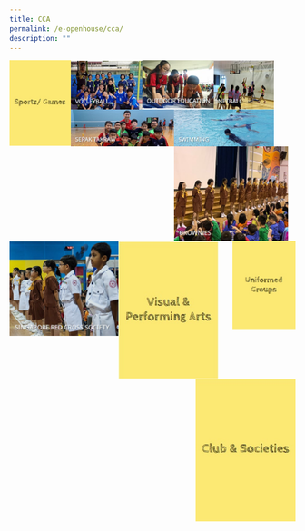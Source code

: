 ```yaml
---
title: CCA
permalink: /e-openhouse/cca/
description: ""
---
```

<img src="/images/sports%20and%20games.jpg" style="width:21.5%" align=left>
<p><a href="https://staging.d2fm9eecd3ej28.amplifyapp.com/volleyball/">
<img style="width:25%" src="/images/sng1.jpg" align=left>
</a></p>

<p><a href="https://staging.d2fm9eecd3ej28.amplifyapp.com/outdoor-education/">
<img style="width:25%" src="/images/sng2.jpg" align=left>
</a></p>

<p><a href="https://staging.d2fm9eecd3ej28.amplifyapp.com/netball/">
<img style="width:21%" src="/images/sng3.jpg" align=left>
</a></p>

<p><a href="https://staging.d2fm9eecd3ej28.amplifyapp.com/sepak-takraw/">
<img style="width:36%" src="/images/sng4.jpg" align=left>
</a></p>

<p><a href="https://staging.d2fm9eecd3ej28.amplifyapp.com/swimming/">
<img style="width:35%" src="/images/sng5.jpg" align=left>
</a></p>

<br><br><br><br>
<br><br><br><br>

<p><a href="https://staging.d2fm9eecd3ej28.amplifyapp.com/brownies/">
<img style="width:40%" src="/images/ug1.jpg" align=left>
</a></p>

<p><a href="https://staging.d2fm9eecd3ej28.amplifyapp.com/singapore-red-cross-society/">
<img style="width:38%" src="/images/ug2.jpg" align=left>
</a></p>

<img src="/images/uniformed%20groups.jpg" style="width:22%" align=right>

<img src="/images/visual%20and%20performing%20arts.jpg" style="width:35%" align=left>

<img src="/images/clubs%20and%20societies.jpg" style="width:35%" align=right>